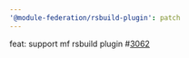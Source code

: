 ```yaml
---
'@module-federation/rsbuild-plugin': patch
---
```


feat: support mf rsbuild plugin #[3062](https://github.com/module-federation/core/pull/3062)
